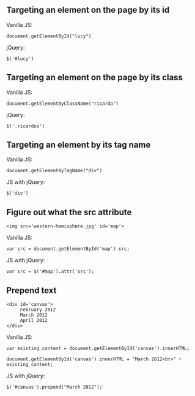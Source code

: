 ## Targeting an element on the page by its id
	
Vanilla JS:

	document.getElementById("lucy")
	
jQuery:

	$('#lucy')
	
## Targeting an element on the page by its class

Vanilla JS:

	document.getElementByClassName("ricardo")
	
jQuery:

	$('.ricardos')

## Targeting an element by its tag name

Vanilla JS:

	document.getElementByTagName("div")

JS with jQuery:

	$('div')

## Figure out what the src attribute

	<img src='western-hemisphere.jpg' id='map'>

Vanilla JS:

	var src = document.getElementById('map').src;
	
JS with jQuery:

	var src = $('#map').attr('src');

## Prepend text

	<div id='canvas'>
	     February 2012
	     March 2012
	     April 2012
	</div>
	
Vanilla JS:

	var existing_content = document.getElementById('canvas').innerHTML;

	document.getElementById('canvas').innerHTML = "March 2012<br>" + existing_content;
	
JS with jQuery:

	$('#canvas').prepend("March 2012");
